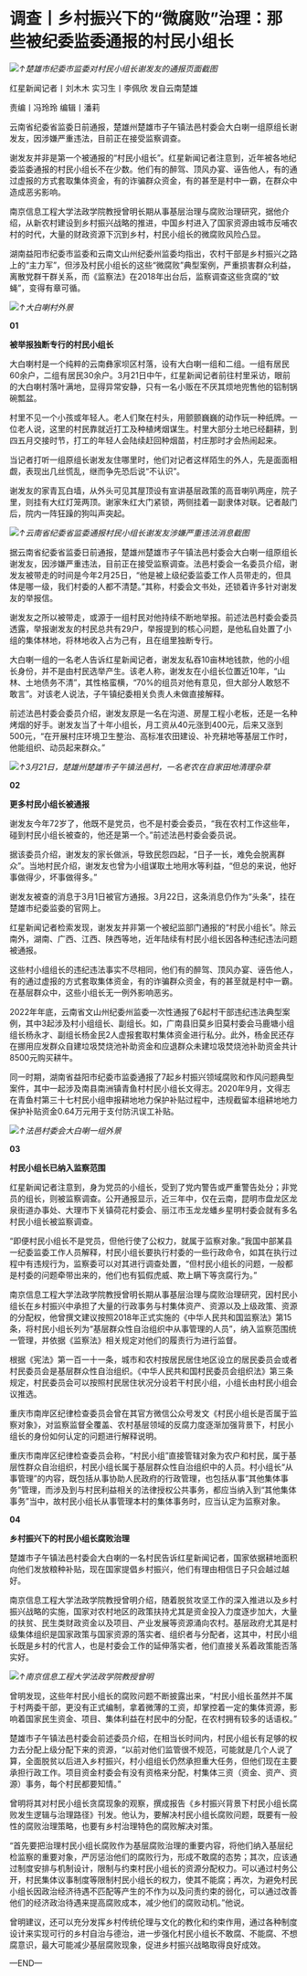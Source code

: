 # 调查丨乡村振兴下的“微腐败”治理：那些被纪委监委通报的村民小组长

![](https://inews.gtimg.com/news_bt/O27zH-rXTiQJnYMenGA95xohKnHZOL1c4iKMBvuCcQsF8AA/1000)_↑楚雄市纪委市监委对村民小组长谢发友的通报页面截图_

红星新闻记者丨刘木木 实习生丨李佩欣 发自云南楚雄

责编丨冯玲玲 编辑丨潘莉

云南省纪委省监委日前通报，楚雄州楚雄市子午镇法邑村委会大白喇一组原组长谢发友，因涉嫌严重违法，目前正在接受监察调查。

谢发友并非是第一个被通报的“村民小组长”。红星新闻记者注意到，近年被各地纪委监委通报的村民小组长不在少数。他们有的醉驾、顶风办宴、诬告他人，有的通过虚报的方式套取集体资金，有的诈骗群众资金，有的甚至是村中一霸，在群众中造成恶劣影响。

南京信息工程大学法政学院教授曾明长期从事基层治理与腐败治理研究，据他介绍，从新农村建设到乡村振兴战略的推进，中国乡村进入了国家资源由城市反哺农村的时代，大量的财政资源下沉到乡村，村民小组长的微腐败风险凸显。

湖南益阳市纪委市监委和云南文山州纪委州监委均指出，农村干部是乡村振兴之路上的“主力军”，但涉及村民小组长的这些“微腐败”典型案例，严重损害群众利益，离散党群干群关系，而《监察法》在2018年出台后，监察调查这些贪腐的“蚊蝇”，变得有章可循。

![](https://inews.gtimg.com/news_bt/OkVqbdW8H_GFoMctfxkrEjXMvJZybPtmJxaNnc9qlxd0gAA/1000)_↑大白喇村外景_

**01**

**被举报独断专行的村民小组长**

大白喇村是一个纯粹的云南彝家坝区村落，设有大白喇一组和二组。一组有居民60余户，二组有居民30余户。3月21日中午，红星新闻记者前往村里采访，眼前的大白喇村落叶满地，显得异常安静，只有一名小贩在不厌其烦地兜售他的铝制锅碗瓢盆。

村里不见一个小孩或年轻人。老人们聚在村头，用颤颤巍巍的动作玩一种纸牌。一位老人说，这里的村民靠就近打工及种植烤烟谋生。村里大部分土地已经翻耕，到四五月交接时节，打工的年轻人会陆续赶回种烟苗，村庄那时才会热闹起来。

当记者打听一组原组长谢发友住哪里时，他们对记者这样陌生的外人，先是面面相觑，表现出几丝慌乱，继而争先恐后说“不认识”。

谢发友的家青瓦白墙，从外头可见其屋顶设有宣讲基层政策的高音喇叭两座，院子里，则挂有大红灯笼两顶。谢家朱红大门紧锁，两侧挂着一副隶体对联。记者敲门后，院内一阵狂躁的狗叫声突起。

![](https://inews.gtimg.com/news_bt/OVBNC83kwZ8ArtsJRdlCxbcauxJmTrfVNcN6LqFtQ4s4MAA/1000)_↑云南省纪委省监委通报村民小组长谢发友涉嫌严重违法消息截图_

据云南省纪委省监委日前通报，楚雄州楚雄市子午镇法邑村委会大白喇一组原组长谢发友，因涉嫌严重违法，目前正在接受监察调查。法邑村委会一名委员介绍，谢发友被带走的时间是今年2月25日，“他是被上级纪委监委工作人员带走的，但具体是哪一级，我们村委的人都不清楚。”其称，村委会文书处，还锁着许多针对谢发友的举报信。

谢发友之所以被带走，或源于一组村民对他持续不断地举报。前述法邑村委会委员透露，举报谢发友的村民总共有29户，举报提到的核心问题，是他私自处置了小组的集体林地，将林地收入占为己有，且在组里独断专行。

大白喇一组的一名老人告诉红星新闻记者，谢发友私吞10亩林地钱款，他的小组长身份，并不是由村民选举产生。该老人称，谢发友在小组长位置近10年，“山林、土地债务不清”，其性格蛮横，“70%的组员对他有意见，但大部分人敢怒不敢言”。对该老人说法，子午镇纪委相关负责人未做直接解释。

前述法邑村委会委员介绍，谢发友原是一名在沟道、房屋工程小老板，还是一名种烤烟的好手。谢发友当了十年小组长，月工资从40元涨到400元，后来又涨到500元，“在开展村庄环境卫生整治、高标准农田建设、补充耕地等基层工作时，他能组织、动员起来群众。”

![](https://inews.gtimg.com/news_bt/OvYw9iUlrHHfeI9EI2vL71Gc7nYjJxgBQRhJttwcyuXxEAA/1000)_↑3月21日，楚雄州楚雄市子午镇法邑村，一名老农在自家田地清理杂草_

**02**

**更多村民小组长被通报**

谢发友今年72岁了，他既不是党员，也不是村委会委员，“我在农村工作这些年，碰到村民小组长被查的，他还是第一个。”前述法邑村委会委员说。

据该委员介绍，谢发友的家长做派，导致民怨四起，“日子一长，难免会脱离群众”。当地村民介绍，谢发友也曾为小组谋取土地用水等利益，“但总的来说，他好事做得少，坏事做得多。”

谢发友被查的消息于3月1日被官方通报。3月22日，这条消息仍作为“头条”，挂在楚雄市纪委监委的官网上。

红星新闻记者检索发现，谢发友并非第一个被纪监部门通报的“村民小组长”。除云南外，湖南、广西、江西、陕西等地，近年陆续有村民小组长因各种违纪违法问题被通报。

这些村小组组长的违纪违法事实不尽相同，他们有的醉驾、顶风办宴、诬告他人，有的通过虚报的方式套取集体资金，有的诈骗群众资金，有的甚至就是村中一霸。在基层群众中，这些小组长无一例外影响恶劣。

2022年年底，云南省文山州纪委州监委一次性通报了6起村干部违纪违法典型案例，其中3起涉及村小组组长、副组长。如，广南县旧莫乡旧莫村委会马鹿塘小组组长杨永才、副组长杨金民2人虚报套取村集体资金进行私分。此外，杨金民还存在挪用应发群众自建垃圾焚烧池补助资金和应退群众未建垃圾焚烧池补助资金共计8500元购买耕牛。

同一时期，湖南省益阳市纪委市监委通报了7起乡村振兴领域腐败和作风问题典型案件，其中一起涉及南县南洲镇青鱼村村民小组长文得志。2020年9月，文得志在青鱼村第三十七村民小组申报耕地地力保护补贴过程中，违规截留本组耕地地力保护补贴资金0.64万元用于支付防汛误工补贴。

![](https://inews.gtimg.com/news_bt/OjtrdbWzrC_6J4gg7vYwILmUAG_OzzXcMy2HzhlwEyklIAA/1000)_↑法邑村委会大白喇一组外景_

**03**

**村民小组长已纳入监察范围**

红星新闻记者注意到，身为党员的小组长，受到了党内警告或严重警告处分；非党员的组长，则被监察调查。公开通报显示，近三年中，仅在云南，昆明市盘龙区龙泉街道办事处、大理市下关镇荷花村委会、丽江市玉龙龙蟠乡星明村委会就有多名村民小组长被监察调查。

“即便村民小组长不是党员，但他行使了公权力，就属于监察对象。”我国中部某县一纪委监委工作人员解释，村民小组长要执行村委的一些行政命令，如其在执行过程中有违规行为，监察委可以对其进行调查处置，“但村民小组长的问题，一般都是村委的问题牵带出来的，他们也有狐假虎威、欺上瞒下等贪腐行为。”

南京信息工程大学法政学院教授曾明长期从事基层治理与腐败治理研究，因村民小组长在乡村振兴中承担了大量的行政事务与村集体资产、资源以及上级政策、资源的分配权，他曾撰文建议按照2018年正式实施的《中华人民共和国监察法》第15条，将村民小组长列为“基层群众性自治组织中从事管理的人员”，纳入监察范围统一管理，并依据《监察法》相关规定对他们的履责行为进行监督。

根据《宪法》第一百一十一条，城市和农村按居民居住地区设立的居民委员会或者村民委员会是基层群众性自治组织。《中华人民共和国村民委员会组织法》第三条规定，村民委员会可以按照村民居住状况分设若干村民小组，小组长由村民小组会议推选。

重庆市南岸区纪律检查委员会曾在其官方微信公众号发文《村民小组长是否属于监察对象》，对监察监督全覆盖、农村基层领域的反腐力度逐渐加强背景下，村民小组长的身份如何认定的问题进行解释说明。

重庆市南岸区纪律检查委员会称，“村民小组”直接管辖对象为农户和村民，属于基层性群众自治组织，村民小组长属于基层群众性自治组织中的人员。村小组长“从事管理”的内容，既包括从事协助人民政府的行政管理，也包括从事“其他集体事务”管理，而涉及到与村民利益相关的法律授权公共事务，都应当纳入到“其他集体事务”当中，故村民小组长从事管理本村的集体事务时，应当认定为监察对象。

**04**

**乡村振兴下的村民小组长腐败治理**

楚雄市子午镇法邑村委会大白喇的一名村民告诉红星新闻记者，国家依据耕地面积向他们发放粮种补贴，现在国家提倡乡村振兴，他们有理由相信日子只会越过越好。

南京信息工程大学法政学院教授曾明介绍，随着脱贫攻坚工作的深入推进以及乡村振兴战略的实施，国家对农村地区的政策扶持尤其是资金投入力度逐步加大，大量的扶贫、民生类财政资金以及项目、产业发展等资源涌向农村。基层政府尤其是村级集体组织是国家政策与国家资源的落实者、组织者与分配者，这其中，村民小组长既是乡村的代言人，也是村委会工作的延伸落实者，他们直接关系着政策能否落实好。

![](https://inews.gtimg.com/news_bt/OkDToAMrPPgGqkp8Z5wVxR5JVOaAcrzEjYqE58U7QxiIkAA/1000)_↑南京信息工程大学法政学院教授曾明_

曾明发现，这些年村民小组长的腐败问题不断披露出来，“村民小组长虽然并不属于村两委干部，更没有正式编制，拿着微薄的工资，却掌控着一定的集体资源，影响着国家民生资金、项目、集体利益在村民中的分配，在农村拥有较多的话语权。”

楚雄市子午镇法邑村委会前述委员介绍，在相当长时间内，村民小组长有足够的权力去分配上级分配下来的资源，“以前对他们监管很不规范，可能就是几个人说了算，全面脱贫以后进入乡村振兴，村小组组长仍然承担重大任务，但他们现在主要承担行政工作。项目资金村委会有没有资格来分配，村集体三资（资金、资产、资源）事务，每个村民都要知情。”

曾明将其对村民小组长贪腐现象的观察，撰成报告《乡村振兴背景下村民小组长腐败发生逻辑与治理路径》刊发。他认为，要解决村民小组长腐败问题，既要有一般性的腐败治理策略，也要有乡村治理特色的腐败解决对策。

“首先要把治理村民小组长腐败作为基层腐败治理的重要内容，将他们纳入基层纪检监察的重要对象，严厉惩治他们的腐败行为，形成不敢腐的态势；其次，应该通过制度安排与机制设计，限制与约束村民小组长的资源分配权力。可以通过村务公开，村民集体议事制度等限制村民小组长的权力，使其不能腐；再次，为避免村民小组长因政治经济待遇不匹配等产生的不作为以及问责约束的弱化，可以通过改善他们的经济政治待遇来提高腐败成本，减少他们的腐败动机。”他说。

曾明建议，还可以充分发挥乡村传统伦理与文化的教化和约束作用，通过各种制度设计来实现可行的乡村自治与德治，进一步强化村民小组长不敢腐、不能腐、不想腐意识，最大可能减少基层腐败现象，促进乡村振兴战略取得良好成效。

—END—

